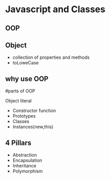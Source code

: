 # Javascript and Classes

## OOP

## Object

- collection of properties and methods
- toLoweCase

## why use OOP

#parts of OOP

Object literal

- Constructor function
- Prototypes
- Classes
- Instances(new,this)

##  4 Pillars

- Abstraction
- Encapsulation
- Inheritance
- Polymorphism 
